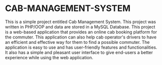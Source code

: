 # CAB-MANAGEMENT-SYSTEM


This is a simple project entitled Cab Management System. This project was written in PHP/OOP and data are stored in a MySQL Database. This project is a web-based application that provides an online cab booking platform for the commuter. This application can also help cab operator's drivers to have an efficient and effective way for them to find a possible commuter. The application is easy to use and has user-friendly features and functionalities. It also has a simple and pleasant user interface to give end-users a better experience while using the web application.
